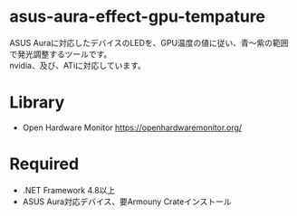 # asus-aura-effect-gpu-tempature
ASUS Auraに対応したデバイスのLEDを、GPU温度の値に従い、青～紫の範囲で発光調整するツールです。  
nvidia、及び、ATiに対応しています。
# Library
- Open Hardware Monitor <https://openhardwaremonitor.org/>
# Required
- .NET Framework 4.8以上
- ASUS Aura対応デバイス、要Armouny Crateインストール
